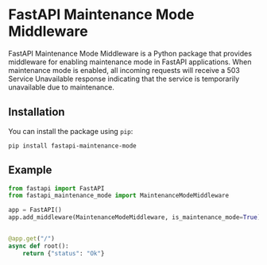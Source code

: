 # FastAPI Maintenance Mode Middleware

FastAPI Maintenance Mode Middleware is a Python package that provides middleware for enabling maintenance mode in FastAPI applications. When maintenance mode is enabled, all incoming requests will receive a 503 Service Unavailable response indicating that the service is temporarily unavailable due to maintenance.

## Installation

You can install the package using `pip`:

```shell
pip install fastapi-maintenance-mode
```

## Example

```python
from fastapi import FastAPI
from fastapi_maintenance_mode import MaintenanceModeMiddleware

app = FastAPI()
app.add_middleware(MaintenanceModeMiddleware, is_maintenance_mode=True)


@app.get("/")
async def root():
    return {"status": "Ok"}

```
